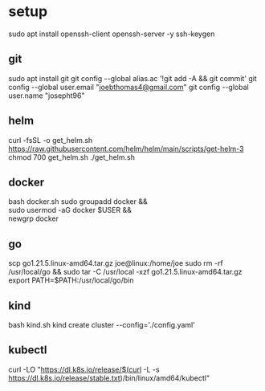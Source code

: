 # setup

sudo apt install openssh-client openssh-server -y
ssh-keygen

## git
sudo apt install git
git config --global alias.ac '!git add -A && git commit'
git config --global user.email "joebthomas4@gmail.com"
git config --global user.name "josepht96"

## helm
curl -fsSL -o get_helm.sh https://raw.githubusercontent.com/helm/helm/main/scripts/get-helm-3
chmod 700 get_helm.sh
./get_helm.sh

## docker

bash docker.sh
sudo groupadd docker && \
sudo usermod -aG docker $USER && \
newgrp docker

## go

scp go1.21.5.linux-amd64.tar.gz joe@linux:/home/joe
sudo rm -rf /usr/local/go && sudo tar -C /usr/local -xzf go1.21.5.linux-amd64.tar.gz
export PATH=$PATH:/usr/local/go/bin

## kind

bash kind.sh
kind create cluster --config='./config.yaml'

## kubectl 
curl -LO "https://dl.k8s.io/release/$(curl -L -s https://dl.k8s.io/release/stable.txt)/bin/linux/amd64/kubectl"

